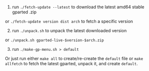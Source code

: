 
1. run `./fetch-update --latest` to download the latest amd64 stable gparted .zip

 or `./fetch-update version dist arch` to fetch a specific version

2. run `./unpack.sh` to unpack the latest downloaded version 

  or `./unpack.sh gparted-live-$version-$arch.zip`

3. run `./make-gp-menu.sh > default`


Or just run either `make all` to create/re-create the `default` file or
`make allfetch` to fetch the latest gparted, unpack it, and create
`default`.

